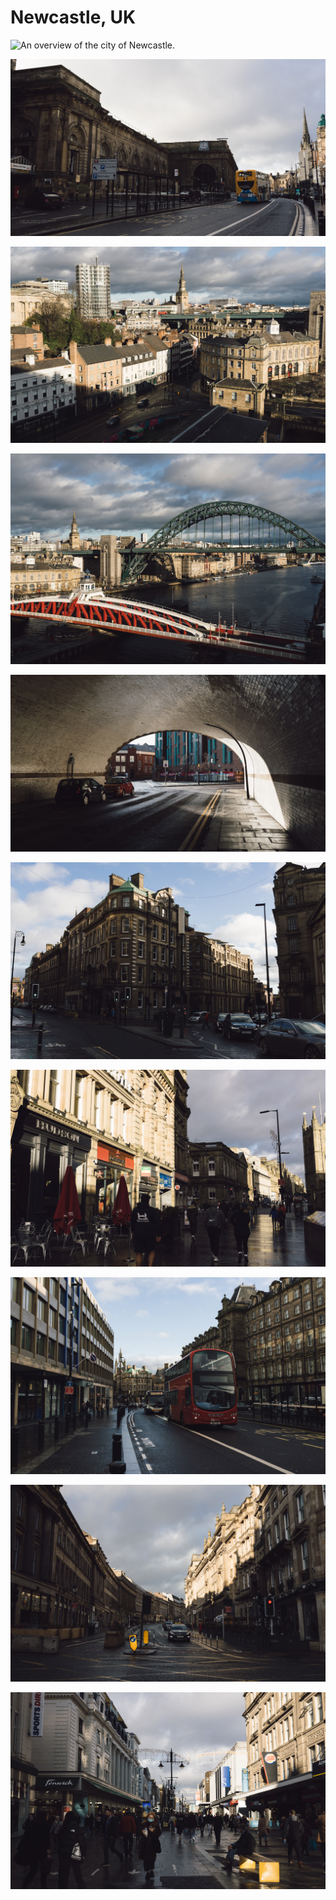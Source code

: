 # Newcastle, UK


![](newcastle.jpg "An overview of the city of Newcastle.")

![](_RZH4464postruanzh.jpg "The train station.")

![](_RZH4534postruanzh.jpg "City of Newcastle in the morning light.")

![](_RZH4530postruanzh.jpg "The two iconic bridges.")

![](_RZH4468postruanzh.jpg " ")

![](_RZH4465postruanzh.jpg " ")

![](_RZH4458postruanzh.jpg " ")

![](_RZH4456postruanzh.jpg " ")

![](_RZH4544postruanzh.jpg " ")

![](_RZH4553postruanzh.jpg " ")

